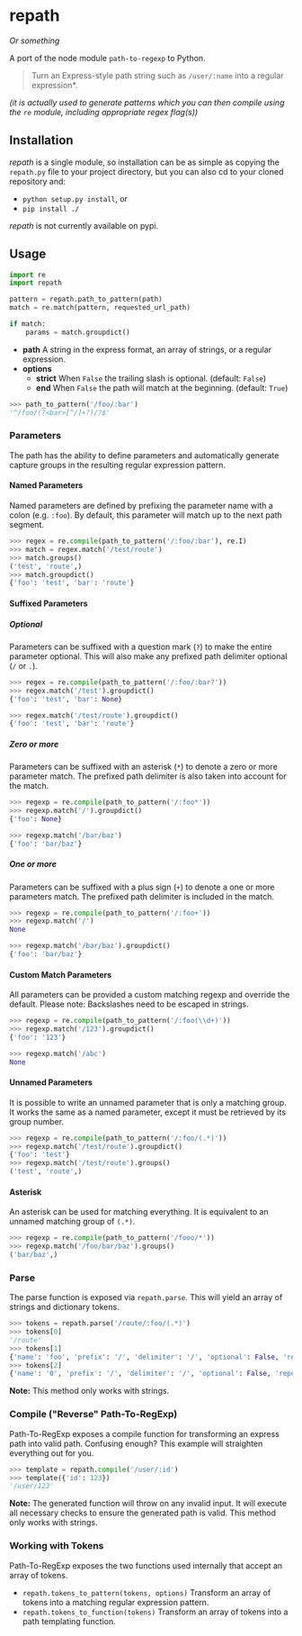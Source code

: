 # repath

*Or something*

A port of the node module `path-to-regexp` to Python.

> Turn an Express-style path string such as `/user/:name` into a
> regular expression*.

*(it is actually used to generate patterns which you can then compile using the
`re` module, including appropriate regex flag(s))*

## Installation

*repath* is a single module, so installation can be as simple as copying the
`repath.py` file to your project directory, but you can also cd to your cloned
repository and:

* `python setup.py install`, or
* `pip install ./`

*repath* is not currently available on pypi.


## Usage

```python
import re
import repath

pattern = repath.path_to_pattern(path)
match = re.match(pattern, requested_url_path)

if match:
    params = match.groupdict()
```

- **path** A string in the express format, an array of strings, or a regular expression.
- **options**
    - **strict** When `False` the trailing slash is optional. (default: `False`)
    - **end** When `False` the path will match at the beginning. (default: `True`)

```python
>>> path_to_pattern('/foo/:bar')
'^/foo/(?<bar>[^/]+?)/?$'
```

### Parameters

The path has the ability to define parameters and automatically generate capture
groups in the resulting regular expression pattern.

#### Named Parameters

Named parameters are defined by prefixing the parameter name with a colon (e.g.
`:foo`). By default, this parameter will match up to the next path segment.

```python
>>> regex = re.compile(path_to_pattern('/:foo/:bar'), re.I)
>>> match = regex.match('/test/route')
>>> match.groups()
('test', 'route',)
>>> match.groupdict()
{'foo': 'test', 'bar': 'route'}
```

#### Suffixed Parameters

##### Optional

Parameters can be suffixed with a question mark (`?`) to make the entire
parameter optional. This will also make any prefixed path delimiter optional
(`/` or `.`).

```python
>>> regex = re.compile(path_to_pattern('/:foo/:bar?'))
>>> regex.match('/test').groupdict()
{'foo': 'test', 'bar': None}

>>> regex.match('/test/route').groupdict()
{'foo': 'test', 'bar': 'route'}
```

##### Zero or more

Parameters can be suffixed with an asterisk (`*`) to denote a zero or more
parameter match. The prefixed path delimiter is also taken into account for the
match.

```python
>>> regexp = re.compile(path_to_pattern('/:foo*'))
>>> regexp.match('/').groupdict()
{'foo': None}

>>> regexp.match('/bar/baz')
{'foo': 'bar/baz'}
```

##### One or more

Parameters can be suffixed with a plus sign (`+`) to denote a one or more
parameters match. The prefixed path delimiter is included in the match.

```python
>>> regexp = re.compile(path_to_pattern('/:foo+'))
>>> regexp.match('/')
None

>>> regexp.match('/bar/baz').groupdict()
{'foo': 'bar/baz'}
```

#### Custom Match Parameters

All parameters can be provided a custom matching regexp and override the
default. Please note: Backslashes need to be escaped in strings.

```python
>>> regexp = re.compile(path_to_pattern('/:foo(\\d+)'))
>>> regexp.match('/123').groupdict()
{'foo': '123'}

>>> regexp.match('/abc')
None
```

#### Unnamed Parameters

It is possible to write an unnamed parameter that is only a matching group. It
works the same as a named parameter, except it must be retrieved by its group
number.

```python
>>> regexp = re.compile(path_to_pattern('/:foo/(.*)'))
>>> regexp.match('/test/route').groupdict()
{'foo': 'test'}
>>> regexp.match('/test/route').groups()
('test', 'route',)
```

#### Asterisk

An asterisk can be used for matching everything. It is equivalent to an unnamed
matching group of `(.*)`.

```python
>>> regexp = re.compile(path_to_pattern('/fooo/*'))
>>> regexp.match('/foo/bar/baz').groups()
('bar/baz',)
```

### Parse

The parse function is exposed via `repath.parse`. This will yield an array of
strings and dictionary tokens.

```python
>>> tokens = repath.parse('/route/:foo/(.*)')
>>> tokens[0]
'/route'
>>> tokens[1]
{'name': 'foo', 'prefix': '/', 'delimiter': '/', 'optional': False, 'repeat': False, 'pattern': '[^/]+?'}
>>> tokens[2]
{'name': '0', 'prefix': '/', 'delimiter': '/', 'optional': False, 'repeat': False, 'pattern': '.*'}
```

**Note:** This method only works with strings.

### Compile ("Reverse" Path-To-RegExp)

Path-To-RegExp exposes a compile function for transforming an express path into
valid path. Confusing enough? This example will straighten everything out for
you.

```python
>>> template = repath.compile('/user/:id')
>>> template({'id': 123})
'/user/123'
```

**Note:** The generated function will throw on any invalid input. It will
execute all necessary checks to ensure the generated path is valid. This method
only works with strings.

### Working with Tokens

Path-To-RegExp exposes the two functions used internally that accept an array of
tokens.

* `repath.tokens_to_pattern(tokens, options)` Transform an array of tokens into
a matching regular expression pattern.
* `repath.tokens_to_function(tokens)` Transform an array of tokens into a path
templating function.
